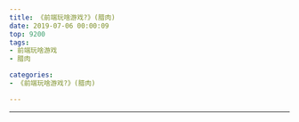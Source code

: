 ```yaml
---
title: 《前端玩啥游戏?》(腊肉)
date: 2019-07-06 00:00:09
top: 9200
tags: 
- 前端玩啥游戏
- 腊肉

categories:
- 《前端玩啥游戏?》(腊肉)

---
```




------

<!-- more -->


